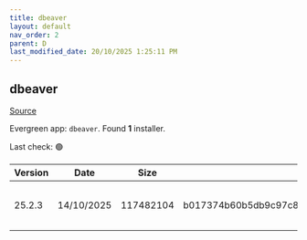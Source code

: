 ```yaml
---
title: dbeaver
layout: default
nav_order: 2
parent: D
last_modified_date: 20/10/2025 1:25:11 PM
---
```


## dbeaver

[Source](https://github.com/dbeaver/dbeaver)

Evergreen app: `dbeaver`. Found **1** installer.

Last check: 🟢

| Version | Date       | Size      | Sha256                                                           | Architecture | InstallerType | Type | URI                                                                                                                                                                                              |
| ------- | ---------- | --------- | ---------------------------------------------------------------- | ------------ | ------------- | ---- | ------------------------------------------------------------------------------------------------------------------------------------------------------------------------------------------------ |
| 25.2.3  | 14/10/2025 | 117482104 | b017374b60b5db9c97c8f9fc202a6e9297201763c596ff5849d77affcfe97b25 | x64          | Default       | exe  | [https://github.com/dbeaver/dbeaver/releases/download/25.2.3/dbeaver-ce-25.2.3-x86_64-setup.exe](https://github.com/dbeaver/dbeaver/releases/download/25.2.3/dbeaver-ce-25.2.3-x86_64-setup.exe) |
